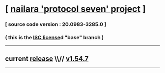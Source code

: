 
# [ [nailara 'protocol seven' project](http://src.nailara.net/) ]

### [ source code version : 20.0983-3285.0 ]

### ( this is the [ISC license](license)d "base" branch )
---
## current [release](https://github.com/anotherlink/nailara/releases) \\\\// [v1.54.7](https://github.com/anotherlink/nailara/releases/tag/v1.54.7)
---
